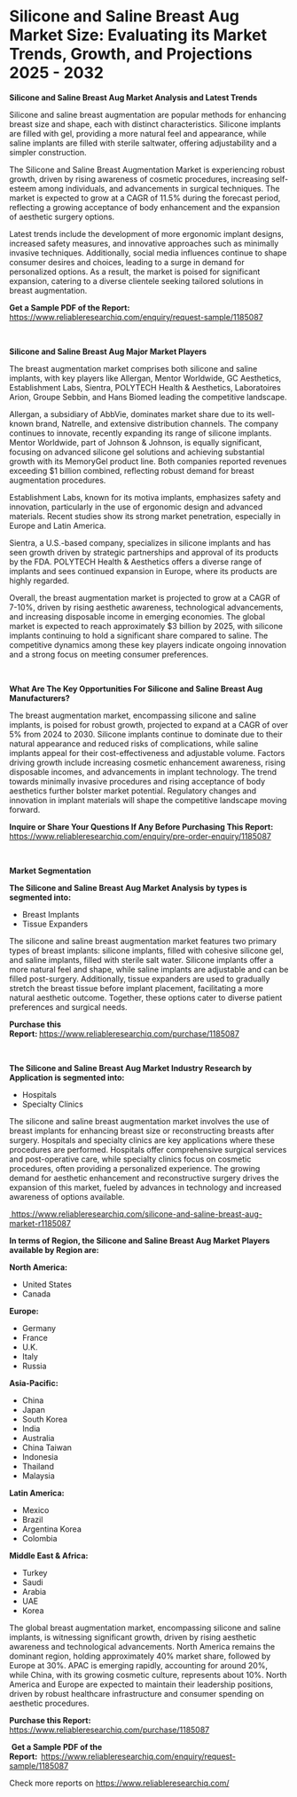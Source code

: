 <p><h1>Silicone and Saline Breast Aug Market Size: Evaluating its Market Trends, Growth, and Projections 2025 - 2032</h1></p><p><strong>Silicone and Saline Breast Aug Market Analysis and Latest Trends</strong></p>
<p><p>Silicone and saline breast augmentation are popular methods for enhancing breast size and shape, each with distinct characteristics. Silicone implants are filled with gel, providing a more natural feel and appearance, while saline implants are filled with sterile saltwater, offering adjustability and a simpler construction. </p><p>The Silicone and Saline Breast Augmentation Market is experiencing robust growth, driven by rising awareness of cosmetic procedures, increasing self-esteem among individuals, and advancements in surgical techniques. The market is expected to grow at a CAGR of 11.5% during the forecast period, reflecting a growing acceptance of body enhancement and the expansion of aesthetic surgery options. </p><p>Latest trends include the development of more ergonomic implant designs, increased safety measures, and innovative approaches such as minimally invasive techniques. Additionally, social media influences continue to shape consumer desires and choices, leading to a surge in demand for personalized options. As a result, the market is poised for significant expansion, catering to a diverse clientele seeking tailored solutions in breast augmentation.</p></p>
<p><strong>Get a Sample PDF of the Report:&nbsp;</strong> <a href="https://www.reliableresearchiq.com/enquiry/request-sample/1185087?utm_campaign=3130&utm_medium=2&utm_source=Github&utm_content=ia&utm_term=28032025&utm_id=silicone-and-saline-breast-aug">https://www.reliableresearchiq.com/enquiry/request-sample/1185087</a></p>
<p>&nbsp;</p>
<p><strong>Silicone and Saline Breast Aug Major Market Players</strong></p>
<p><p>The breast augmentation market comprises both silicone and saline implants, with key players like Allergan, Mentor Worldwide, GC Aesthetics, Establishment Labs, Sientra, POLYTECH Health & Aesthetics, Laboratoires Arion, Groupe Sebbin, and Hans Biomed leading the competitive landscape. </p><p>Allergan, a subsidiary of AbbVie, dominates market share due to its well-known brand, Natrelle, and extensive distribution channels. The company continues to innovate, recently expanding its range of silicone implants. Mentor Worldwide, part of Johnson & Johnson, is equally significant, focusing on advanced silicone gel solutions and achieving substantial growth with its MemoryGel product line. Both companies reported revenues exceeding $1 billion combined, reflecting robust demand for breast augmentation procedures.</p><p>Establishment Labs, known for its motiva implants, emphasizes safety and innovation, particularly in the use of ergonomic design and advanced materials. Recent studies show its strong market penetration, especially in Europe and Latin America.</p><p>Sientra, a U.S.-based company, specializes in silicone implants and has seen growth driven by strategic partnerships and approval of its products by the FDA. POLYTECH Health & Aesthetics offers a diverse range of implants and sees continued expansion in Europe, where its products are highly regarded.</p><p>Overall, the breast augmentation market is projected to grow at a CAGR of 7-10%, driven by rising aesthetic awareness, technological advancements, and increasing disposable income in emerging economies. The global market is expected to reach approximately $3 billion by 2025, with silicone implants continuing to hold a significant share compared to saline. The competitive dynamics among these key players indicate ongoing innovation and a strong focus on meeting consumer preferences.</p></p>
<p>&nbsp;</p>
<p><strong>What Are The Key Opportunities For Silicone and Saline Breast Aug Manufacturers?</strong></p>
<p><p>The breast augmentation market, encompassing silicone and saline implants, is poised for robust growth, projected to expand at a CAGR of over 5% from 2024 to 2030. Silicone implants continue to dominate due to their natural appearance and reduced risks of complications, while saline implants appeal for their cost-effectiveness and adjustable volume. Factors driving growth include increasing cosmetic enhancement awareness, rising disposable incomes, and advancements in implant technology. The trend towards minimally invasive procedures and rising acceptance of body aesthetics further bolster market potential. Regulatory changes and innovation in implant materials will shape the competitive landscape moving forward.</p></p>
<p><strong>Inquire or Share Your Questions If Any Before Purchasing This Report:</strong> <a href="https://www.reliableresearchiq.com/enquiry/pre-order-enquiry/1185087?utm_campaign=3130&utm_medium=2&utm_source=Github&utm_content=ia&utm_term=28032025&utm_id=silicone-and-saline-breast-aug">https://www.reliableresearchiq.com/enquiry/pre-order-enquiry/1185087</a></p>
<p>&nbsp;</p>
<p><strong>Market Segmentation</strong></p>
<p><strong>The Silicone and Saline Breast Aug Market Analysis by types is segmented into:</strong></p>
<p><ul><li>Breast Implants</li><li>Tissue Expanders</li></ul></p>
<p><p>The silicone and saline breast augmentation market features two primary types of breast implants: silicone implants, filled with cohesive silicone gel, and saline implants, filled with sterile salt water. Silicone implants offer a more natural feel and shape, while saline implants are adjustable and can be filled post-surgery. Additionally, tissue expanders are used to gradually stretch the breast tissue before implant placement, facilitating a more natural aesthetic outcome. Together, these options cater to diverse patient preferences and surgical needs.</p></p>
<p><strong>Purchase this Report:&nbsp;</strong><a href="https://www.reliableresearchiq.com/purchase/1185087?utm_campaign=3130&utm_medium=2&utm_source=Github&utm_content=ia&utm_term=28032025&utm_id=silicone-and-saline-breast-aug">https://www.reliableresearchiq.com/purchase/1185087</a></p>
<p>&nbsp;</p>
<p><strong>The Silicone and Saline Breast Aug Market Industry Research by Application is segmented into:</strong></p>
<p><ul><li>Hospitals</li><li>Specialty Clinics</li></ul></p>
<p><p>The silicone and saline breast augmentation market involves the use of breast implants for enhancing breast size or reconstructing breasts after surgery. Hospitals and specialty clinics are key applications where these procedures are performed. Hospitals offer comprehensive surgical services and post-operative care, while specialty clinics focus on cosmetic procedures, often providing a personalized experience. The growing demand for aesthetic enhancement and reconstructive surgery drives the expansion of this market, fueled by advances in technology and increased awareness of options available.</p></p>
<p><a href="https://www.reliableresearchiq.com/silicone-and-saline-breast-aug-market-r1185087?utm_campaign=3130&utm_medium=2&utm_source=Github&utm_content=ia&utm_term=28032025&utm_id=silicone-and-saline-breast-aug">&nbsp;https://www.reliableresearchiq.com/silicone-and-saline-breast-aug-market-r1185087</a></p>
<p><strong>In terms of Region, the Silicone and Saline Breast Aug Market Players available by Region are:</strong></p>
<p>
    <p> <strong> North America: </strong>
        <ul>
            <li>United States</li>
            <li>Canada</li>
        </ul>
        </p> 
    <p> <strong> Europe: </strong>
        <ul>
            <li>Germany</li>
            <li>France</li>
            <li>U.K.</li>
            <li>Italy</li>
            <li>Russia</li>
        </ul>
        </p> 
    <p> <strong> Asia-Pacific: </strong>
        <ul>
            <li>China</li>
            <li>Japan</li>
            <li>South Korea</li>
            <li>India</li>
            <li>Australia</li>
            <li>China Taiwan</li>
            <li>Indonesia</li>
            <li>Thailand</li>
            <li>Malaysia</li>
        </ul>
        </p> 
    <p> <strong> Latin America: </strong>
        <ul>
            <li>Mexico</li>
            <li>Brazil</li>
            <li>Argentina Korea</li>
            <li>Colombia</li>
        </ul>
        </p> 
    <p> <strong> Middle East & Africa: </strong>
        <ul>
            <li>Turkey</li>
            <li>Saudi</li>
            <li>Arabia</li>
            <li>UAE</li>
            <li>Korea</li>
        </ul>
    </p>
    </p>
<p><p>The global breast augmentation market, encompassing silicone and saline implants, is witnessing significant growth, driven by rising aesthetic awareness and technological advancements. North America remains the dominant region, holding approximately 40% market share, followed by Europe at 30%. APAC is emerging rapidly, accounting for around 20%, while China, with its growing cosmetic culture, represents about 10%. North America and Europe are expected to maintain their leadership positions, driven by robust healthcare infrastructure and consumer spending on aesthetic procedures.</p></p>
<p><strong>Purchase this Report: </strong><a href="https://www.reliableresearchiq.com/purchase/1185087?utm_campaign=3130&utm_medium=2&utm_source=Github&utm_content=ia&utm_term=28032025&utm_id=silicone-and-saline-breast-aug">https://www.reliableresearchiq.com/purchase/1185087</a></p>
<p>&nbsp;<strong>Get a Sample PDF of the Report:&nbsp;&nbsp;</strong><a href="https://www.reliableresearchiq.com/enquiry/request-sample/1185087?utm_campaign=3130&utm_medium=2&utm_source=Github&utm_content=ia&utm_term=28032025&utm_id=silicone-and-saline-breast-aug">https://www.reliableresearchiq.com/enquiry/request-sample/1185087</a></p>
<p><strong></strong></p>
<p>Check more reports on <a href="https://www.reliableresearchiq.com/?utm_campaign=3130&utm_medium=2&utm_source=Github&utm_content=ia&utm_term=28032025&utm_id=silicone-and-saline-breast-aug">https://www.reliableresearchiq.com/</a></p>